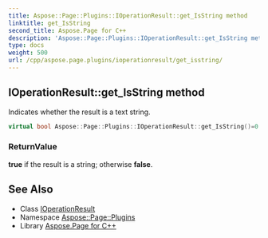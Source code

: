 ```yaml
---
title: Aspose::Page::Plugins::IOperationResult::get_IsString method
linktitle: get_IsString
second_title: Aspose.Page for C++
description: 'Aspose::Page::Plugins::IOperationResult::get_IsString method. Indicates whether the result is a text string in C++.'
type: docs
weight: 500
url: /cpp/aspose.page.plugins/ioperationresult/get_isstring/
---
```

## IOperationResult::get_IsString method


Indicates whether the result is a text string.

```cpp
virtual bool Aspose::Page::Plugins::IOperationResult::get_IsString()=0
```


### ReturnValue

**true** if the result is a string; otherwise **false**.

## See Also

* Class [IOperationResult](../)
* Namespace [Aspose::Page::Plugins](../../)
* Library [Aspose.Page for C++](../../../)
